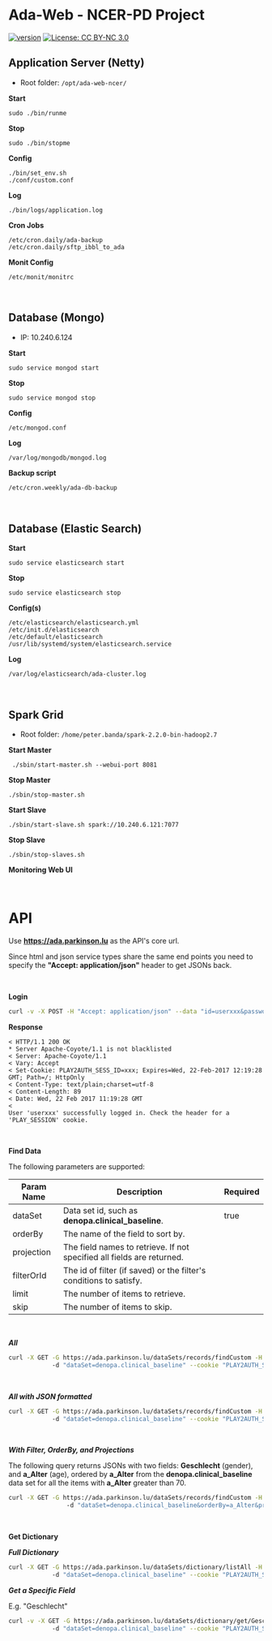 # Ada-Web - NCER-PD Project
[![version](https://img.shields.io/badge/version-0.8.1-green.svg)](https://ada.parkinson.lu) [![License: CC BY-NC 3.0](https://img.shields.io/badge/License-CC%20BY--NC%203.0-lightgrey.svg)](https://creativecommons.org/licenses/by-nc/3.0/)

## Application Server (Netty)

* Root folder: `/opt/ada-web-ncer/`

**Start**
```
sudo ./bin/runme
```

**Stop**
```
sudo ./bin/stopme
```

**Config**
```
./bin/set_env.sh
./conf/custom.conf
```

**Log**
```
./bin/logs/application.log
````

**Cron Jobs**
```
/etc/cron.daily/ada-backup
/etc/cron.daily/sftp_ibbl_to_ada
```

**Monit Config**
```
/etc/monit/monitrc
```

<br/>

## Database (Mongo)

* IP: 10.240.6.124

**Start**
```
sudo service mongod start
```

**Stop**
```
sudo service mongod stop
```

**Config**
```
/etc/mongod.conf
```

**Log**
```
/var/log/mongodb/mongod.log
```

**Backup script**
```bash
/etc/cron.weekly/ada-db-backup
```

<br/>

## Database (Elastic Search)


**Start**
```
sudo service elasticsearch start
```

**Stop**
```
sudo service elasticsearch stop
```

**Config(s)**
```
/etc/elasticsearch/elasticsearch.yml
/etc/init.d/elasticsearch
/etc/default/elasticsearch
/usr/lib/systemd/system/elasticsearch.service
```

**Log**
```
/var/log/elasticsearch/ada-cluster.log
```

<br/>

## Spark Grid
* Root folder: `/home/peter.banda/spark-2.2.0-bin-hadoop2.7`

**Start Master**

```
 ./sbin/start-master.sh --webui-port 8081
```

**Stop Master**

```
./sbin/stop-master.sh 
```

**Start Slave**

```
./sbin/start-slave.sh spark://10.240.6.121:7077
```

**Stop Slave**

```
./sbin/stop-slaves.sh
```

**Monitoring Web UI**


<br/>

# API

Use **https://ada.parkinson.lu** as the API's core url.

Since html and json service types share the same end points you need to specify the **"Accept: application/json"** header to get JSONs back.

<br/>

**Login**
```bash
curl -v -X POST -H "Accept: application/json" --data "id=userxxx&password=yyy" https://ada.parkinson.lu/login
```

__Response__

```
< HTTP/1.1 200 OK
* Server Apache-Coyote/1.1 is not blacklisted
< Server: Apache-Coyote/1.1
< Vary: Accept
< Set-Cookie: PLAY2AUTH_SESS_ID=xxx; Expires=Wed, 22-Feb-2017 12:19:28 GMT; Path=/; HttpOnly
< Content-Type: text/plain;charset=utf-8
< Content-Length: 89
< Date: Wed, 22 Feb 2017 11:19:28 GMT
< 
User 'userxxx' successfully logged in. Check the header for a 'PLAY_SESSION' cookie.
```
<br/>

**Find Data**

The following parameters are supported:

 Param Name    | Description   | Required 
 ------------- | ------------- | -------------
 dataSet       | Data set id, such as __denopa.clinical_baseline__. | true 
 orderBy       | The name of the field to sort by.   | 
 projection    | The field names to retrieve. If not specified all fields are returned.    |
 filterOrId    | The id of filter (if saved) or the filter's conditions to satisfy.     |
 limit         | The number of items to retrieve. |
 skip          | The number of items to skip. |

<br/>

***All***

```bash
curl -X GET -G https://ada.parkinson.lu/dataSets/records/findCustom -H "Accept: application/json"
            -d "dataSet=denopa.clinical_baseline" --cookie "PLAY2AUTH_SESS_ID=xxx"
```

<br/>

***All with JSON formatted***

```bash
curl -X GET -G https://ada.parkinson.lu/dataSets/records/findCustom -H "Accept: application/json"
            -d "dataSet=denopa.clinical_baseline" --cookie "PLAY2AUTH_SESS_ID=xxx" | jq .
```

<br/>

***With Filter, OrderBy, and Projections***

The following query returns JSONs with two fields: __Geschlecht__ (gender), and __a_Alter__ (age), ordered by __a_Alter__ from the __denopa.clinical_baseline__ data set for all the items with __a_Alter__ greater than 70.

```bash
curl -X GET -G https://ada.parkinson.lu/dataSets/records/findCustom -H "Accept: application/json" 
                -d "dataSet=denopa.clinical_baseline&orderBy=a_Alter&projection=Geschlecht&projection=a_Alter&filterOrId=[{\"fieldName\":\"a_Alter\",\"conditionType\":\">\",\"value\":\"70\"}]" --cookie "PLAY2AUTH_SESS_ID=xxx"
```

<br/>

**Get Dictionary**

***Full Dictionary***

```bash
curl -X GET -G https://ada.parkinson.lu/dataSets/dictionary/listAll -H "Accept: application/json"
            -d "dataSet=denopa.clinical_baseline" --cookie "PLAY2AUTH_SESS_ID=xxx"
```

***Get a Specific Field***

E.g. "Geschlecht"

```bash
curl -v -X GET -G https://ada.parkinson.lu/dataSets/dictionary/get/Geschlecht -H "Accept: application/json"
            -d "dataSet=denopa.clinical_baseline" --cookie "PLAY2AUTH_SESS_ID=xxx"
```
